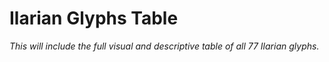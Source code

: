 # Ilarian Glyphs Table

*This will include the full visual and descriptive table of all 77 Ilarian glyphs.*